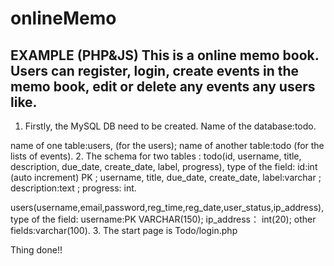 # onlineMemo
EXAMPLE (PHP&amp;JS)
This is a online memo book. 
Users can register, login, create events in the memo book, edit or delete any events any users like.
-----------------------------------------------------------------------------------------------------
1. Firstly, the MySQL DB need to be created.
Name of the database:todo. 

name of one table:users,   (for the users);
name of another table:todo (for the lists of events).
2. The schema for two tables :
  todo(id, username, title, description, due_date, create_date, label, progress),
      type of the field:
        id:int (auto increment) PK ;
        username, title, due_date, create_date, label:varchar ;
        description:text ;
        progress: int.

  users(username,email,password,reg_time,reg_date,user_status,ip_address),
      type of the field:
        username:PK VARCHAR(150);
        ip_address： int(20);
        other fields:varchar(100).
3. The start page is Todo/login.php
  
  Thing done!!

